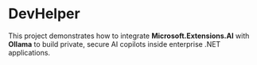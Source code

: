 # DevHelper
This project demonstrates how to integrate **Microsoft.Extensions.AI** with **Ollama** to build private, secure AI copilots inside enterprise .NET applications.
